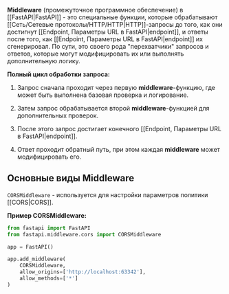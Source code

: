 **Middleware** (промежуточное программное обеспечение) в [[FastAPI|FastAPI]] - это специальные функции, которые обрабатывают [[Cеть/Сетевые протоколы/HTTP/HTTP|HTTP]]-запросы до того, как они достигнут [[Endpoint, Параметры URL в FastAPI|endpoint]], и ответы после того, как [[Endpoint, Параметры URL в FastAPI|endpoint]] их сгенерировал. По сути, это своего рода "перехватчики" запросов и ответов, которые могут модифицировать их или выполнять дополнительную логику.

**Полный цикл обработки запроса:**

1. Запрос сначала проходит через первую **middleware**-функцию, где может быть выполнена базовая проверка и логирование.

2. Затем запрос обрабатывается второй **middleware**-функцией для дополнительных проверок.

3. После этого запрос достигает конечного [[Endpoint, Параметры URL в FastAPI|endpoint]].

4. Ответ проходит обратный путь, при этом каждая **middleware** может модифицировать его.

## Основные виды Middleware

`CORSMiddleware` - используется для настройки параметров политики [[CORS|CORS]].

**Пример CORSMiddleware:**

```Python
from fastapi import FastAPI
from fastapi.middleware.cors import CORSMiddleware

app = FastAPI()

app.add_middleware(
	CORSMiddleware,
	allow_origins=['http://localhost:63342'],
	allow_methods=['*']
)
```
